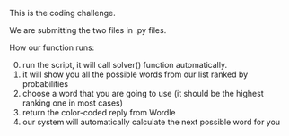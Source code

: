 This is the coding challenge.

We are submitting the two files in .py files.

How our function runs:

0. run the script, it will call solver() function automatically.
1. it will show you all the possible words from our list ranked by probabilities
2. choose a word that you are going to use (it should be the highest ranking one in most cases)
3. return the color-coded reply from Wordle
4. our system will automatically calculate the next possible word for you

